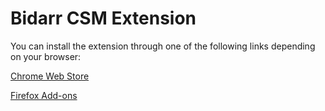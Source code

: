 Bidarr CSM Extension
==========
You can install the extension through one of the following links depending on your browser:

[Chrome Web Store](https://chrome.google.com/webstore/detail/bidarr-csm-extension/lkmojmnnledocllfjjpcjbolebpiafnc)

[Firefox Add-ons](https://addons.mozilla.org/en-US/firefox/addon/bidarr-csm-extension/)
